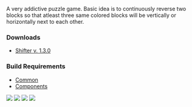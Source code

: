 A very addictive puzzle game. Basic idea is to continuously reverse two blocks so that atleast three same colored blocks will be vertically or horizontally next to each other.

<h3>Downloads</h3>

  * <a href="http://www.bonecode.com/downloads/Shifter.zip">Shifter v. 1.3.0</a>

<h3>Build Requirements</h3>

  * <a href="https://github.com/bonecode/Common">Common</a>
  * <a href="https://github.com/bonecode/Components">Components</a>

<img src="http://www.bonecode.com/images/Shifter1.png">
<img src="http://www.bonecode.com/images/Shifter2.png">
<img src="http://www.bonecode.com/images/Shifter3.png">
<img src="http://www.bonecode.com/images/Shifter4.png">
